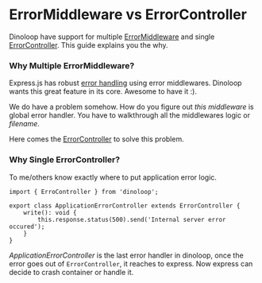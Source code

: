 # ErrorMiddleware vs ErrorController
Dinoloop have support for multiple [ErrorMiddleware](https://github.com/ParallelTask/dinoloop/blob/wiki-folder/wiki/application_middlewares.md#errormiddleware) and single [ErrorController](https://github.com/ParallelTask/dinoloop/blob/wiki-folder/wiki/controllers.md#errorcontroller). This guide explains you the why.

### Why Multiple ErrorMiddleware?
Express.js has robust [error handling](https://expressjs.com/en/guide/using-middleware.html#middleware.error-handling) using error middlewares. Dinoloop wants this great feature in its core. Awesome to have it :).

We do have a problem somehow. How do you figure out *this middleware* is global error handler. You have to walkthrough all the middlewares logic or *filename*.

Here comes the [ErrorController](https://github.com/ParallelTask/dinoloop/blob/wiki-folder/wiki/controllers.md#errorcontroller) to solve this problem.

### Why Single ErrorController?
To me/others know exactly where to put application error logic. 
```
import { ErroController } from 'dinoloop';

export class ApplicationErrorController extends ErrorController {
    write(): void {
        this.response.status(500).send('Internal server error occured');
    }
}
```
*ApplicationErrorController* is the last error handler in dinoloop, once the error goes out of `ErrorController`, it reaches to express. Now express can decide to crash container or handle it.
